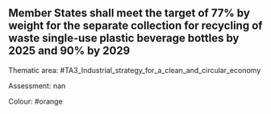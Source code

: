 ## Member States shall meet the target of 77% by weight for the separate collection for recycling of waste single-use plastic beverage bottles by 2025 and 90% by 2029

Thematic area: #TA3_Industrial_strategy_for_a_clean_and_circular_economy

Assessment: nan

Colour: #orange